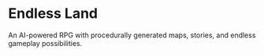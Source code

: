 # Endless Land
An AI-powered RPG with procedurally generated maps, stories, and endless gameplay possibilities.
